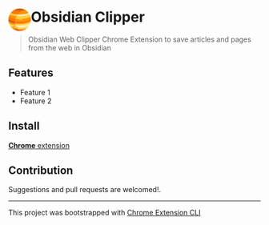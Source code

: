 # <img src="public/icons/icon_48.png" width="45" align="left"> Obsidian Clipper

> Obsidian Web Clipper Chrome Extension to save articles and pages from the web in Obsidian

## Features

- Feature 1
- Feature 2

## Install

[**Chrome** extension]() <!-- TODO: Add chrome extension link inside parenthesis -->

## Contribution

Suggestions and pull requests are welcomed!.

---

This project was bootstrapped with [Chrome Extension CLI](https://github.com/dutiyesh/chrome-extension-cli)

